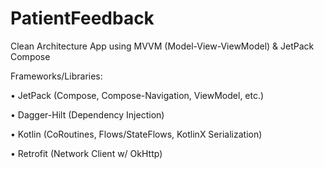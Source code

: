 # PatientFeedback

Clean Architecture App using MVVM (Model-View-ViewModel) & JetPack Compose

Frameworks/Libraries:


• JetPack (Compose, Compose-Navigation, ViewModel, etc.)

• Dagger-Hilt (Dependency Injection)

• Kotlin (CoRoutines, Flows/StateFlows, KotlinX Serialization)

• Retrofit (Network Client w/ OkHttp)
